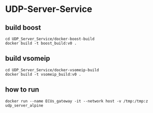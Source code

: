 # UDP-Server-Service


## build boost

```
cd UDP_Server_Service/docker-boost-build
docker build -t boost_build:v0 .
```

## build vsomeip

```
cd UDP_Server_Service/docker-vsomeip-build
docker build -t vsomeip_build:v0 .
```



## how to run 
```
docker run --name ECUs_gateway -it --network host -v /tmp:/tmp:z udp_server_alpine
```